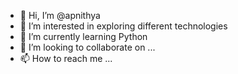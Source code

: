 - 👋 Hi, I’m @apnithya
- 👀 I’m interested in exploring different technologies 
- 🌱 I’m currently learning Python
- 💞️ I’m looking to collaborate on ...
- 📫 How to reach me ...

<!---
apnithya/apnithya is a ✨ special ✨ repository because its `README.md` (this file) appears on your GitHub profile.
You can click the Preview link to take a look at your changes.
--->
